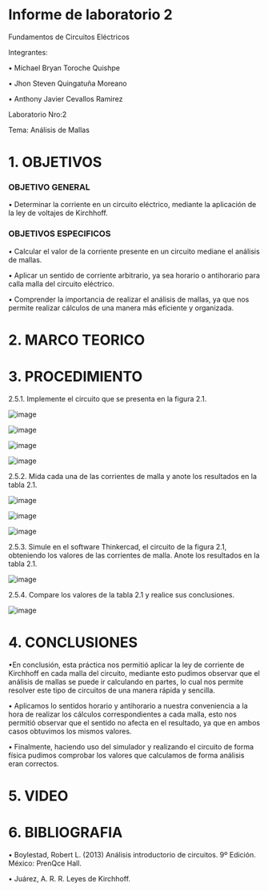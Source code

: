 # Informe de laboratorio 2
Fundamentos de Circuitos Eléctricos

Integrantes:

•	Michael Bryan Toroche Quishpe 

•	Jhon Steven Quingatuña Moreano

•	 Anthony Javier Cevallos Ramirez

Laboratorio Nro:2

Tema: Análisis de Mallas


# 1. OBJETIVOS

### OBJETIVO GENERAL
•	Determinar la corriente en un circuito eléctrico, mediante la aplicación de la ley de voltajes de Kirchhoff.


### OBJETIVOS ESPECIFICOS

• Calcular el valor de la corriente presente en un circuito mediane el análisis de mallas.

• Aplicar un sentido de corriente arbitrario, ya sea horario o antihorario para calla malla del circuito eléctrico.

• Comprender la importancia de realizar el análisis de mallas, ya que nos permite realizar cálculos de una manera más eficiente y organizada.


# 2. MARCO TEORICO



# 3.  PROCEDIMIENTO

2.5.1. Implemente el circuito que se presenta en la figura 2.1.

![image](https://user-images.githubusercontent.com/116813974/202566239-9f545964-5b1a-411a-b891-9d2867fe956e.png)

![image](https://user-images.githubusercontent.com/116813974/202566286-3a247c1b-69d3-489a-9107-247021a9a9c4.png)


![image](https://user-images.githubusercontent.com/116813974/202566334-025bd0ea-5172-4330-ab10-f9af2996929a.png)

![image](https://user-images.githubusercontent.com/116813974/202566385-9ddc1553-e392-4e1b-9640-b396f1f4e28a.png)

2.5.2. Mida cada una de las corrientes de malla y anote los resultados en la tabla 2.1.

![image](https://user-images.githubusercontent.com/116813974/202570225-9eb91da4-028f-4e78-ae94-1359e582d87c.png)

![image](https://user-images.githubusercontent.com/116813974/202570146-f54c3b6c-8e23-44cd-9bd4-a833df52f85b.png)

![image](https://user-images.githubusercontent.com/116813974/202570288-f85d0a28-1c3d-4cff-9157-e908cbfc4232.png)

2.5.3. Simule en el software Thinkercad, el circuito de la figura 2.1, obteniendo los valores de las corrientes de malla. Anote los resultados en la tabla 2.1.

![image](https://user-images.githubusercontent.com/116813974/202566483-12339912-4758-4736-b360-9d2c94ff41dd.png)

2.5.4. Compare los valores de la tabla 2.1 y realice sus conclusiones.

![image](https://user-images.githubusercontent.com/116813974/202569542-3d3d7125-ce86-42db-833a-df9533a46bae.png)



# 4. CONCLUSIONES 
•En conclusión, esta práctica nos permitió aplicar la ley de corriente de Kirchhoff en cada malla del circuito, mediante esto pudimos observar que el análisis de mallas se puede ir calculando en partes, lo cual nos permite resolver este tipo de circuitos de una manera rápida y sencilla.

•	Aplicamos lo sentidos horario y antihorario a nuestra conveniencia a la hora de realizar los cálculos correspondientes a cada malla, esto nos permitió observar que el sentido no afecta en el resultado, ya que en ambos casos obtuvimos los mismos valores.

•	Finalmente, haciendo uso del simulador y realizando el circuito de forma física pudimos comprobar los valores que calculamos de forma análisis eran correctos.

# 5. VIDEO


# 6. BIBLIOGRAFIA
• Boylestad,	Robert	L.	(2013)	Análisis	introductorio	de	circuitos. 9º	Edición.	México:	PrenQce	Hall.	

• Juárez, A. R. R. Leyes de Kirchhoff.

